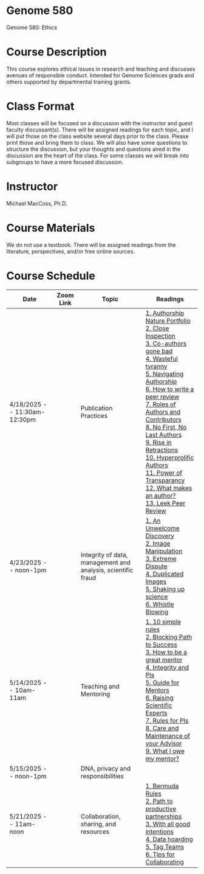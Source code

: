 # Genome 580
Genome 580: Ethics

# Course Description
This course explores ethical issues in research and teaching and discusses avenues of responsible conduct. Intended for Genome Sciences grads and others supported by departmental training grants. 

# Class Format
Most classes will be focused on a discussion with the instructor and guest faculty discussant(s). There will be assigned readings for each topic, and I will put those on the class website several days prior to the class. Please print those and bring them to class.  We will also have some questions to structure the discussion, but your thoughts and questions aired in the discussion are the heart of the class. For some classes we will break into subgroups to have a more focused discussion.

# Instructor
Michael MacCoss, Ph.D.

# Course Materials
We do not use a textbook. There will be assigned readings from the literature, perspectives, and/or free online sources.

# Course Schedule
| Date    | Zoom Link   | Topic  |  Readings |
| ----------------| -----------  |--------- | -----|
| 4/18/2025 -- 11:30am-12:30pm |         | Publication Practices | [1. Authorship Nature Portfolio](/readings/publication_practices/Authorship_NaturePortfolio.pdf) <br/> [2. Close Inspection](/readings/publication_practices/Close%20Inspection--Nature%202016.pdf) <br/> [3. Co-authors gone bad](/readings/publication_practices/Co-authors%20gone%20bad%20%20how%20to%20avoid%20publishing%20conflicts.pdf) <br/> [4. Wasteful tyranny](/readings/publication_practices/End%20the%20wasteful%20tyranny%20of%20reviewer%20experiments--Nature%202011.pdf) <br/> [5. Navigating Authorship](/readings/publication_practices/How%20to%20navigate%20authorship%20of%20scientific%20manuscripts%20_%20Science%20_%20AAAS.pdf) <br/> [6. How to write a peer review](/readings/publication_practices/How%20to%20write%20a%20thorough%20peer%20review.pdf) <br/> [7. Roles of Authors and Contributors](/readings/publication_practices/ICMJE_Recommendations_Defining%20the%20Role%20of%20Authors%20and%20Contributors.pdf) <br/> [8. No First, No Last Authors](/readings/publication_practices/No%20more%20first%20authors,%20no%20more%20last%20authors-Nature%202018.pdf) <br/> [9. Rise in Retractions](/readings/publication_practices/Rise%20in%20Scientific%20Journal%20Retractions%20Prompts%20Calls%20for%20Reform-NYTimes.pdf) <br/> [10. Hyperprolific Authors](/readings/publication_practices/Some%20scientists%20publish%20more%20than%2070%20papers%20a%20year.%20Here’s%20how—and%20why—they%20do%20it_Science_AAAS.pdf) <br/> [11. Power of Transparancy](/readings/publication_practices/The%20power%20of%20transparancy--Nature%202012.pdf) <br/> [12. What makes an author?](/readings/publication_practices/What%20Makes%20an%20Author%202021.pdf) <br/> [13. Leek Peer Review](https://github.com/jtleek/reviews) |
| 4/23/2025 -- noon-1pm  |    | Integrity of data, management and analysis, scientific fraud | [1. An Unwelcome Discovery](/readings/data_integrity_management_fraud/An%20Unwelcome%20Discovery-NewYorkTimes.pdf) <br/> [2. Image Manipulation](/readings/data_integrity_management_fraud/Bik-Image%20Manipulation.pdf) <br/> [3. Extreme Dispute](/readings/data_integrity_management_fraud/McCook_Science_AAAS.pdf) <br/> [4. Duplicated Images](/readings/data_integrity_management_fraud/One%20in%2025%20papers%20contains%20inappropriately%20duplicated%20images,%20screen%20finds–Retraction%20Watch.pdf) <br/> [5. Shaking up science](/readings/data_integrity_management_fraud/Science-2013-Couzin-Frankel-386-9.pdf) <br/> [6. Whistle Blowing](/readings/data_integrity_management_fraud/Whistle%20Blowing%20Nature%202021.pdf)      |
| 5/14/2025 -- 10am-11am  |    | Teaching and Mentoring  | [1. 10 simple rules](/readings/teaching_mentoring/10%20simple%20rules%20for%20building%20an%20antiracist%20lab.pdf) <br/> [2. Blocking Path to Success](/readings/teaching_mentoring/Barres_Nature_2017.pdf) <br/> [3. How to be a great mentor](/readings/teaching_mentoring/Davis%20et%20al.%202023%20How%20to%20be%20a%20great%20mentor.pdf) <br/> [4. Integrity and PIs](/readings/teaching_mentoring/Integrity%20and%20PIs.pdf) <br/> [5. Guide for Mentors](/readings/teaching_mentoring/Natures%20Guide%20for%20Mentors.pdf) <br/> [6. Raising Scientific Experts](/readings/teaching_mentoring/Raising%20Scientific%20Experts_American%20Scientist.pdf) <br/> [7. Rules for PIs](/readings/teaching_mentoring/Rules%20all%20PIs%20Should%20Follow.pdf) <br/> [8. Care and Maintenance of your Advisor](/readings/teaching_mentoring/The%20Care%20and%20Maintenance%20of%20your%20Advisor.pdf) <br/> [9. What I owe my mentor?](/readings/teaching_mentoring/Weiss%202023%20What%20I%20owe%20my%20mentor.pdf)      |
| 5/15/2025 -- noon-1pm  |     | DNA, privacy and responsibilities |    |
| 5/21/2025 -- 11am-noon |     | Collaboration, sharing, and resources  | [1. Bermuda Rules](/readings/collaboration_sharing_resources/Bermuda%20Rules_Community%20Spirit,%20With%20Teeth.pdf) <br/> [2. Path to productive partnerships](/readings/collaboration_sharing_resources/editorial.pdf) <br/> [3. With all good intentions](/readings/collaboration_sharing_resources/ledford-collab.pdf) <br/> [4. Data hoarding](/readings/collaboration_sharing_resources/Noble_NBT_2004.pdf) <br/> [5. Tag Teams](/readings/collaboration_sharing_resources/tag%20team.pdf) <br/> [6. Tips for Collaborating](/readings/collaboration_sharing_resources/Tips%20for%20collaborating%20with%20scientists,%20from%20a%20philosopher.pdf)|

